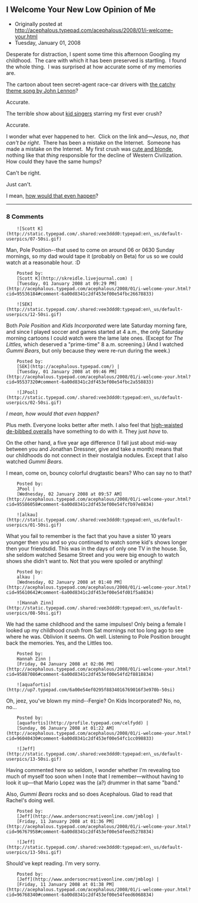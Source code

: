 ## I Welcome Your New Low Opinion of Me

 * Originally posted at http://acephalous.typepad.com/acephalous/2008/01/i-welcome-your.html
 * Tuesday, January 01, 2008



Desperate for distraction, I spent some time this afternoon Googling my childhood.  The care with which it has been preserved is startling.  I found the whole thing.  I was surprised at how accurate some of my memories are.  

The cartoon about teen secret-agent race-car drivers with [the catchy theme song by John Lennon](http://www.youtube.com/watch?v=2szxhTNdKKY&feature=related)?  

Accurate.  

The terrible show about [kid singers](http://en.wikipedia.org/wiki/Kids\_Incorporated) starring my first ever crush?  

Accurate.  

I wonder what ever happened to her.  Click on the link and—_Jesus_, _no_, _that can't be right_.  There has been a mistake on the Internet.  Someone has made a mistake on the Internet.  My first crush was [cute and blonde](http://img.photobucket.com/albums/v515/bloodylamer/bastardly-photos/0505/album7/stacy\_ferguson01210601.jpg), nothing like that _thing_ responsible for the decline of Western Civilization.  How could they have the same humps?    

Can't be right.  

Just can't.  

I mean, [how would that even happen](http://socialitelife.buzznet.com/images/fergie2-1.jpg)?  

		

* * *

### 8 Comments 

		

                
[]()

	

		![Scott K](http://static.typepad.com/.shared:vee3ddd0:typepad:en\_us/default-userpics/07-50si.gif)
	

	

		

Man, Pole Position--that used to come on around 06 or 0630 Sunday mornings, so my dad would tape it (probably on Beta) for us so we could watch at a reasonable hour. :D

	

		Posted by:
		[Scott K](http://skreidle.livejournal.com) |
		[Tuesday, 01 January 2008 at 09:29 PM](http://acephalous.typepad.com/acephalous/2008/01/i-welcome-your.html?cid=95536184#comment-6a00d8341c2df453ef00e54fbc26678833)

[]()

	

		![SEK](http://static.typepad.com/.shared:vee3ddd0:typepad:en\_us/default-userpics/12-50si.gif)
	

	

		

Both _Pole Position_ and _Kids Incorporated_ were late Saturday morning fare, and since I played soccer and games started at 4 a.m., the only Saturday morning cartoons I could watch were the lame late ones.  (Except for _The Littles_, which deserved a "prime-time" 8 a.m. screening.)  (And I watched _Gummi Bears_, but only because they were re-run during the week.)

	

		Posted by:
		[SEK](http://acephalous.typepad.com/) |
		[Tuesday, 01 January 2008 at 09:46 PM](http://acephalous.typepad.com/acephalous/2008/01/i-welcome-your.html?cid=95537320#comment-6a00d8341c2df453ef00e54fbc2a558833)

[]()

	

		![JPool](http://static.typepad.com/.shared:vee3ddd0:typepad:en\_us/default-userpics/02-50si.gif)
	

	

		

_I mean, how would that even happen?_

Plus meth.  Everyone looks better after meth.  I also feel that [high-waisted de-bibbed overalls](http://gofugyourself.typepad.com/go\_fug\_yourself/2007/06/celebrity\_terro\_1.html) have something to do with it.  They just _have_ to.

On the other hand, a five year age difference (I fall just about mid-way between you and Jonathan Dressner, give and take a month) means that our childhoods do not connect in their nostalgia nodules.  Except that I also watched _Gummi Bears_.  

I mean, come on, bouncy colorful drugtastic bears?  Who can say no to that?

	

		Posted by:
		JPool |
		[Wednesday, 02 January 2008 at 09:57 AM](http://acephalous.typepad.com/acephalous/2008/01/i-welcome-your.html?cid=95586058#comment-6a00d8341c2df453ef00e54fcfb97e8834)

[]()

	

		![alkau](http://static.typepad.com/.shared:vee3ddd0:typepad:en\_us/default-userpics/01-50si.gif)
	

	

		

What you fail to remember is the fact that you have a sister 10 years younger then you and so you continued to watch some kid's shows longer then your friendsdid. This was in the days of only one TV in the house.  So, she seldom watched Sesame Street and you were big enough to watch shows she didn't want to.  Not that you were spoiled or anything!

	

		Posted by:
		alkau |
		[Wednesday, 02 January 2008 at 01:40 PM](http://acephalous.typepad.com/acephalous/2008/01/i-welcome-your.html?cid=95610642#comment-6a00d8341c2df453ef00e54fd01f5a8834)

[]()

	

		![Hannah Zinn](http://static.typepad.com/.shared:vee3ddd0:typepad:en\_us/default-userpics/08-50si.gif)
	

	

		

We had the same childhood and the same impulses! Only being a female I looked up my childhood crush from Sat mornings not too long ago to see where he was. Oblivion it seems. Oh well.  Listening to Pole Position brought back the memories. Yes, and the Littles too.

	

		Posted by:
		Hannah Zinn |
		[Friday, 04 January 2008 at 02:06 PM](http://acephalous.typepad.com/acephalous/2008/01/i-welcome-your.html?cid=95887086#comment-6a00d8341c2df453ef00e54fd2f8818834)

[]()

	

		![aquafortis](http://up7.typepad.com/6a00e54ef0295f8834016769016f3e970b-50si)
	

	

		

Oh, jeez, you've blown my mind--Fergie? On Kids Incorporated? No, no, no...

	

		Posted by:
		[aquafortis](http://profile.typepad.com/celfydd) |
		[Sunday, 06 January 2008 at 01:22 AM](http://acephalous.typepad.com/acephalous/2008/01/i-welcome-your.html?cid=96040430#comment-6a00d8341c2df453ef00e54fc1cc098833)

[]()

	

		![Jeff](http://static.typepad.com/.shared:vee3ddd0:typepad:en\_us/default-userpics/13-50si.gif)
	

	

		

Having commented here so seldom, I wonder whether I'm revealing too much of myself too soon when I note that I remember—without having to look it up—that Mario Lopez was the (a?) drummer in that same "band."

Also, _Gummi Bears_ rocks and so does Acephalous. Glad to read that Rachel's doing well.

	

		Posted by:
		[Jeff](http://www.andersoncreativeonline.com/jmblog) |
		[Friday, 11 January 2008 at 01:36 PM](http://acephalous.typepad.com/acephalous/2008/01/i-welcome-your.html?cid=96767958#comment-6a00d8341c2df453ef00e54feed5278834)

[]()

	

		![Jeff](http://static.typepad.com/.shared:vee3ddd0:typepad:en\_us/default-userpics/13-50si.gif)
	

	

		

Should've kept reading. I'm very sorry.

	

		Posted by:
		[Jeff](http://www.andersoncreativeonline.com/jmblog) |
		[Friday, 11 January 2008 at 01:38 PM](http://acephalous.typepad.com/acephalous/2008/01/i-welcome-your.html?cid=96768340#comment-6a00d8341c2df453ef00e54feed6068834)

		

        